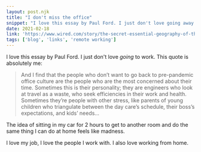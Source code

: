 ```yaml
---
layout: post.njk
title: "I don't miss the office"
snippet: "I love this essay by Paul Ford. I just don't love going away to work"
date: 2021-02-18
link: 'https://www.wired.com/story/the-secret-essential-geography-of-the-office/'
tags: ['blog', 'links', 'remote working']
---
```


I love this essay by Paul Ford. I just don't love *going* to work. This quote is absolutely me:

> And I find that the people who don’t want to go back to pre-pandemic office culture are the people who are the most concerned about their time. Sometimes this is their personality; they are engineers who look at travel as a waste, who seek efficiencies in their work and health. Sometimes they’re people with other stress, like parents of young children who triangulate between the day care’s schedule, their boss’s expectations, and kids’ needs...

The idea of sitting in my car for 2 hours to get to another room and do the same thing I can do at home feels like madness.

I love my job, I love the people I work with. I also love working from home.
